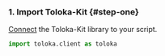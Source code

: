 ### 1. Import Toloka-Kit {#step-one}

[Connect](../../quick-start.md) the Toloka-Kit library to your script.

```python
import toloka.client as toloka
```
